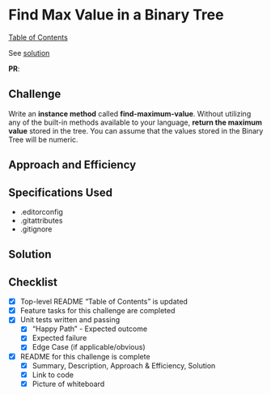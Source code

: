 # Find Max Value in a Binary Tree

[Table of Contents](../../../README.md)

See [solution](find_max_binary_tree.py)

__PR__:

## Challenge
Write an __instance method__ called __find-maximum-value__. Without utilizing any of the built-in methods available to your language, __return the maximum value__ stored in the tree. You can assume that the values stored in the Binary Tree will be numeric.

## Approach and Efficiency


## Specifications Used
* .editorconfig
* .gitattributes
* .gitignore


## Solution


## Checklist
 - [x] Top-level README “Table of Contents” is updated
 - [x] Feature tasks for this challenge are completed
 - [x] Unit tests written and passing
     - [x] “Happy Path” - Expected outcome
     - [x] Expected failure
     - [x] Edge Case (if applicable/obvious)
 - [x] README for this challenge is complete
     - [x] Summary, Description, Approach & Efficiency, Solution
     - [x] Link to code
     - [x] Picture of whiteboard
